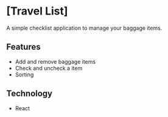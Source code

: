 # [Travel List]

A simple checklist application to manage your baggage items.

## Features

- Add and remove baggage items
- Check and uncheck a item
- Sorting

## Technology

- React
